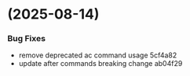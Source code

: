 #  (2025-08-14)


### Bug Fixes

* remove deprecated ac command usage 5cf4a82
* update after commands breaking change ab04f29



